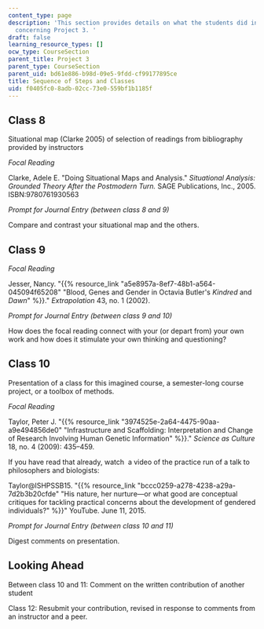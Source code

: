 ```yaml
---
content_type: page
description: 'This section provides details on what the students did in the classes
  concerning Project 3. '
draft: false
learning_resource_types: []
ocw_type: CourseSection
parent_title: Project 3
parent_type: CourseSection
parent_uid: bd61e886-b98d-09e5-9fdd-cf99177895ce
title: Sequence of Steps and Classes
uid: f0405fc0-8adb-02cc-73e0-559bf1b1185f
---
```

## Class 8

Situational map (Clarke 2005) of selection of readings from bibliography provided by instructors

*Focal Reading*

Clarke, Adele E. "Doing Situational Maps and Analysis." *Situational Analysis: Grounded Theory After the Postmodern Turn.* SAGE Publications, Inc., 2005. ISBN:9780761930563

*Prompt for Journal Entry (between class 8 and 9)*

Compare and contrast your situational map and the others.

## Class 9

*Focal Reading*

Jesser, Nancy. "{{% resource_link "a5e8957a-8ef7-48b1-a564-045094f65208" "Blood, Genes and Gender in Octavia Butler's *Kindred* and *Dawn*" %}}." *Extrapolation* 43, no. 1 (2002).

*Prompt for Journal Entry (between class 9 and 10)*

How does the focal reading connect with your (or depart from) your own work and how does it stimulate your own thinking and questioning?

## Class 10

Presentation of a class for this imagined course, a semester-long course project, or a toolbox of methods.

*Focal Reading*

Taylor, Peter J. "{{% resource_link "3974525e-2a64-4475-90aa-a9e494856de0" "Infrastructure and Scaffolding: Interpretation and Change of Research Involving Human Genetic Information" %}}." *Science as Culture* 18, no. 4 (2009): 435–459. 

If you have read that already, watch  a video of the practice run of a talk to philosophers and biologists:

Taylor@ISHPSSB15. "{{% resource_link "bccc0259-a278-4238-a29a-7d2b3b20cfde" "His nature, her nurture—or what good are conceptual critiques for tackling practical concerns about the development of gendered individuals?" %}}" YouTube. June 11, 2015. 

*Prompt for Journal Entry (between class 10 and 11)*

Digest comments on presentation.

## Looking Ahead

Between class 10 and 11: Comment on the written contribution of another student

Class 12: Resubmit your contribution, revised in response to comments from an instructor and a peer.